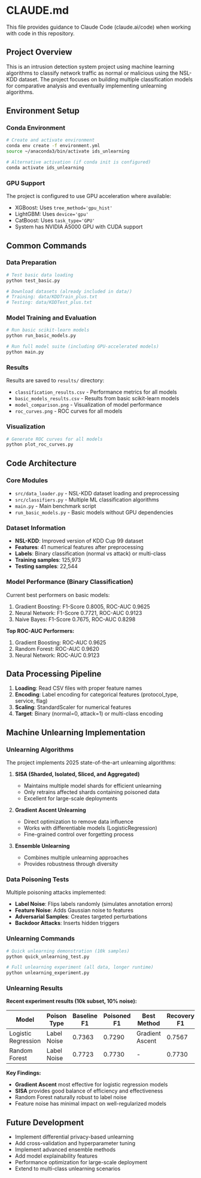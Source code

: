 # CLAUDE.md

This file provides guidance to Claude Code (claude.ai/code) when working with code in this repository.

## Project Overview

This is an intrusion detection system project using machine learning algorithms to classify network traffic as normal or malicious using the NSL-KDD dataset. The project focuses on building multiple classification models for comparative analysis and eventually implementing unlearning algorithms.

## Environment Setup

### Conda Environment
```bash
# Create and activate environment
conda env create -f environment.yml
source ~/anaconda3/bin/activate ids_unlearning

# Alternative activation (if conda init is configured)
conda activate ids_unlearning
```

### GPU Support
The project is configured to use GPU acceleration where available:
- XGBoost: Uses `tree_method='gpu_hist'`
- LightGBM: Uses `device='gpu'` 
- CatBoost: Uses `task_type='GPU'`
- System has NVIDIA A5000 GPU with CUDA support

## Common Commands

### Data Preparation
```bash
# Test basic data loading
python test_basic.py

# Download datasets (already included in data/)
# Training: data/KDDTrain_plus.txt  
# Testing: data/KDDTest_plus.txt
```

### Model Training and Evaluation
```bash
# Run basic scikit-learn models
python run_basic_models.py

# Run full model suite (including GPU-accelerated models)
python main.py
```

### Results
Results are saved to `results/` directory:
- `classification_results.csv` - Performance metrics for all models
- `basic_models_results.csv` - Results from basic scikit-learn models
- `model_comparison.png` - Visualization of model performance
- `roc_curves.png` - ROC curves for all models

### Visualization
```bash
# Generate ROC curves for all models
python plot_roc_curves.py
```

## Code Architecture

### Core Modules
- `src/data_loader.py` - NSL-KDD dataset loading and preprocessing
- `src/classifiers.py` - Multiple ML classification algorithms 
- `main.py` - Main benchmark script
- `run_basic_models.py` - Basic models without GPU dependencies

### Dataset Information
- **NSL-KDD**: Improved version of KDD Cup 99 dataset
- **Features**: 41 numerical features after preprocessing
- **Labels**: Binary classification (normal vs attack) or multi-class
- **Training samples**: 125,973
- **Testing samples**: 22,544

### Model Performance (Binary Classification)
Current best performers on basic models:
1. Gradient Boosting: F1-Score 0.8005, ROC-AUC 0.9625
2. Neural Network: F1-Score 0.7721, ROC-AUC 0.9123
3. Naive Bayes: F1-Score 0.7675, ROC-AUC 0.8298

**Top ROC-AUC Performers:**
1. Gradient Boosting: ROC-AUC 0.9625
2. Random Forest: ROC-AUC 0.9620
3. Neural Network: ROC-AUC 0.9123

## Data Processing Pipeline

1. **Loading**: Read CSV files with proper feature names
2. **Encoding**: Label encoding for categorical features (protocol_type, service, flag)
3. **Scaling**: StandardScaler for numerical features  
4. **Target**: Binary (normal=0, attack=1) or multi-class encoding

## Machine Unlearning Implementation

### Unlearning Algorithms
The project implements 2025 state-of-the-art unlearning algorithms:

1. **SISA (Sharded, Isolated, Sliced, and Aggregated)**
   - Maintains multiple model shards for efficient unlearning
   - Only retrains affected shards containing poisoned data
   - Excellent for large-scale deployments

2. **Gradient Ascent Unlearning**
   - Direct optimization to remove data influence
   - Works with differentiable models (LogisticRegression)
   - Fine-grained control over forgetting process

3. **Ensemble Unlearning**
   - Combines multiple unlearning approaches
   - Provides robustness through diversity

### Data Poisoning Tests
Multiple poisoning attacks implemented:
- **Label Noise**: Flips labels randomly (simulates annotation errors)
- **Feature Noise**: Adds Gaussian noise to features
- **Adversarial Samples**: Creates targeted perturbations
- **Backdoor Attacks**: Inserts hidden triggers

### Unlearning Commands
```bash
# Quick unlearning demonstration (10k samples)
python quick_unlearning_test.py

# Full unlearning experiment (all data, longer runtime)
python unlearning_experiment.py
```

### Unlearning Results
**Recent experiment results (10k subset, 10% noise):**

| Model | Poison Type | Baseline F1 | Poisoned F1 | Best Method | Recovery F1 | Recovery Rate |
|-------|-------------|-------------|-------------|-------------|-------------|---------------|
| Logistic Regression | Label Noise | 0.7363 | 0.7290 | Gradient Ascent | 0.7567 | 376% |
| Random Forest | Label Noise | 0.7723 | 0.7730 | - | 0.7730 | 0% |

**Key Findings:**
- **Gradient Ascent** most effective for logistic regression models
- **SISA** provides good balance of efficiency and effectiveness
- Random Forest naturally robust to label noise
- Feature noise has minimal impact on well-regularized models

## Future Development

- Implement differential privacy-based unlearning
- Add cross-validation and hyperparameter tuning
- Implement advanced ensemble methods
- Add model explainability features
- Performance optimization for large-scale deployment
- Extend to multi-class unlearning scenarios